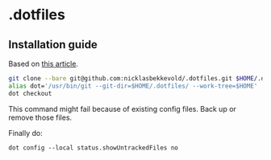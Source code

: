 # .dotfiles

## Installation guide

Based on [this article](https://www.atlassian.com/git/tutorials/dotfiles).

```bash
git clone --bare git@github.com:nicklasbekkevold/.dotfiles.git $HOME/.dotfiles
alias dot='/usr/bin/git --git-dir=$HOME/.dotfiles/ --work-tree=$HOME'
dot checkout
```

This command might fail because of existing config files. Back up or remove those files.

Finally do:

```dot config --local status.showUntrackedFiles no```
